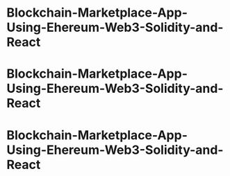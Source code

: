 # Blockchain-Marketplace-App-Using-Ehereum-Web3-Solidity-and-React
# Blockchain-Marketplace-App-Using-Ehereum-Web3-Solidity-and-React
# Blockchain-Marketplace-App-Using-Ehereum-Web3-Solidity-and-React
